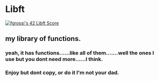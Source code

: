 # Libft
[![fgrossi's 42 Libft Score](https://badge42.vercel.app/api/v2/cl2p9nrdq006809kxlac8prrc/project/2454060)](https://github.com/JaeSeoKim/badge42)
## my library of functions.
### yeah, it has functions......like all of them.......well the ones I use but you dont need more......I think.
### Enjoy but dont copy, or do it I'm not your dad.
